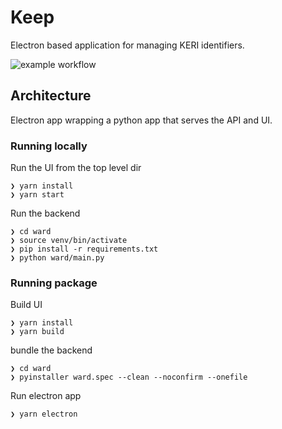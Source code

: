 # Keep

Electron based application for managing KERI identifiers.

![example workflow](https://github.com/WebOfTrust/keep/actions/workflows/build.yaml/badge.svg)

## Architecture

Electron app wrapping a python app that serves the API and UI.

### Running locally

Run the UI from the top level dir

```shell
❯ yarn install
❯ yarn start
```

Run the backend 

```shell
❯ cd ward
❯ source venv/bin/activate
❯ pip install -r requirements.txt
❯ python ward/main.py
```


### Running package

Build UI

```shell
❯ yarn install
❯ yarn build
```

bundle the backend

```shell
❯ cd ward
❯ pyinstaller ward.spec --clean --noconfirm --onefile
```

Run electron app

```shell
❯ yarn electron
```

